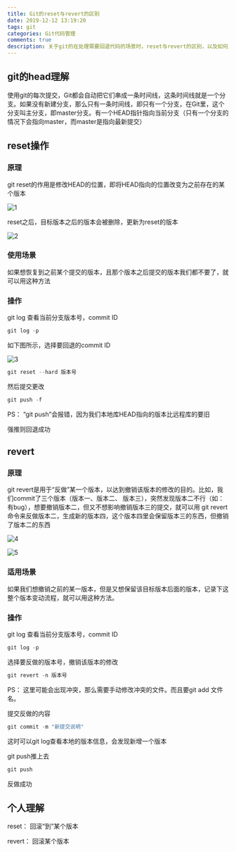```yaml
---
title: Git的reset与revert的区别
date: 2019-12-12 13:19:20
tags: git
categories: Git代码管理
comments: true
description: 关于git的在处理需要回退代码的场景时，reset与revert的区别，以及如何正确的处理错误提交，避免错误
---
```


## git的head理解
使用git的每次提交，Git都会自动把它们串成一条时间线，这条时间线就是一个分支。如果没有新建分支，那么只有一条时间线，即只有一个分支，在Git里，这个分支叫主分支，即master分支。有一个HEAD指针指向当前分支（只有一个分支的情况下会指向master，而master是指向最新提交）

## reset操作

### 原理

git reset的作用是修改HEAD的位置，即将HEAD指向的位置改变为之前存在的某个版本

![1](1.png)

reset之后，目标版本之后的版本会被删除，更新为reset的版本

![2](2.png)

### 使用场景

如果想恢复到之前某个提交的版本，且那个版本之后提交的版本我们都不要了，就可以用这种方法

### 操作
git log 查看当前分支版本号，commit ID

``` javascript
git log -p
```

如下图所示，选择要回退的commit ID

![3](3.png)

``` javascript
git reset --hard 版本号
```

然后提交更改
``` javascript
git push -f
```
PS： “git push”会报错，因为我们本地库HEAD指向的版本比远程库的要旧

强推则回退成功

## revert

### 原理

 git revert是用于“反做”某一个版本，以达到撤销该版本的修改的目的。比如，我们commit了三个版本（版本一、版本二、 版本三），突然发现版本二不行（如：有bug），想要撤销版本二，但又不想影响撤销版本三的提交，就可以用 git revert 命令来反做版本二，生成新的版本四，这个版本四里会保留版本三的东西，但撤销了版本二的东西

 ![4](4.png)

 ![5](5.png)

### 适用场景
如果我们想撤销之前的某一版本，但是又想保留该目标版本后面的版本，记录下这整个版本变动流程，就可以用这种方法。

### 操作

git log 查看当前分支版本号，commit ID

``` javascript
git log -p
```

选择要反做的版本号，撤销该版本的修改

``` javascript
git revert -n 版本号
```

PS： 这里可能会出现冲突，那么需要手动修改冲突的文件。而且要git add 文件名。

提交反做的内容

``` javascript
git commit -m "新提交说明" 
```

这时可以git log查看本地的版本信息，会发现新增一个版本

git push推上去

``` javascript
git push
```

反做成功

## 个人理解

reset： 回滚“到”某个版本

revert： 回滚某个版本
